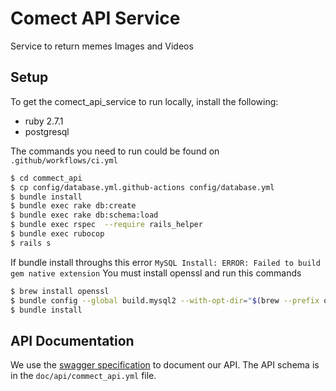 # Comect API Service

Service to return memes Images and Videos
## Setup

To get the comect_api_service to run locally, install the following:

* ruby 2.7.1
* postgresql


The commands you need to run could be found on ``` .github/workflows/ci.yml ``` 

```sh
$ cd commect_api
$ cp config/database.yml.github-actions config/database.yml
$ bundle install
$ bundle exec rake db:create
$ bundle exec rake db:schema:load
$ bundle exec rspec  --require rails_helper
$ bundle exec rubocop
$ rails s
```
If  bundle install throughs this error
```MySQL Install: ERROR: Failed to build gem native extension```
You must install openssl and run this commands
```sh
$ brew install openssl
$ bundle config --global build.mysql2 --with-opt-dir="$(brew --prefix openssl)"
$ bundle install
```
## API Documentation

We use the [swagger specification](https://swagger.io/specification/) to document our API.
The API schema is in the `doc/api/commect_api.yml` file.
